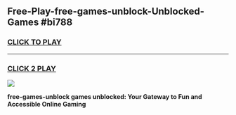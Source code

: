 
## Free-Play-free-games-unblock-Unblocked-Games #bi788
<h3>
<a href="https://news.freeplayer.one?title=free-games-unblock&ref=8M">CLICK TO PLAY</a></h3>
<hr>

<h3>
<a href="https://news.freeplayer.one?title=free-games-unblock&ref=8M">CLICK 2 PLAY</a>
  
</h3>

<a href="https://news.freeplayer.one?title=free-games-unblock&ref=8M"><img src="https://clearcache.store/games.png"></a>


**free-games-unblock games unblocked: Your Gateway to Fun and Accessible Online Gaming**
